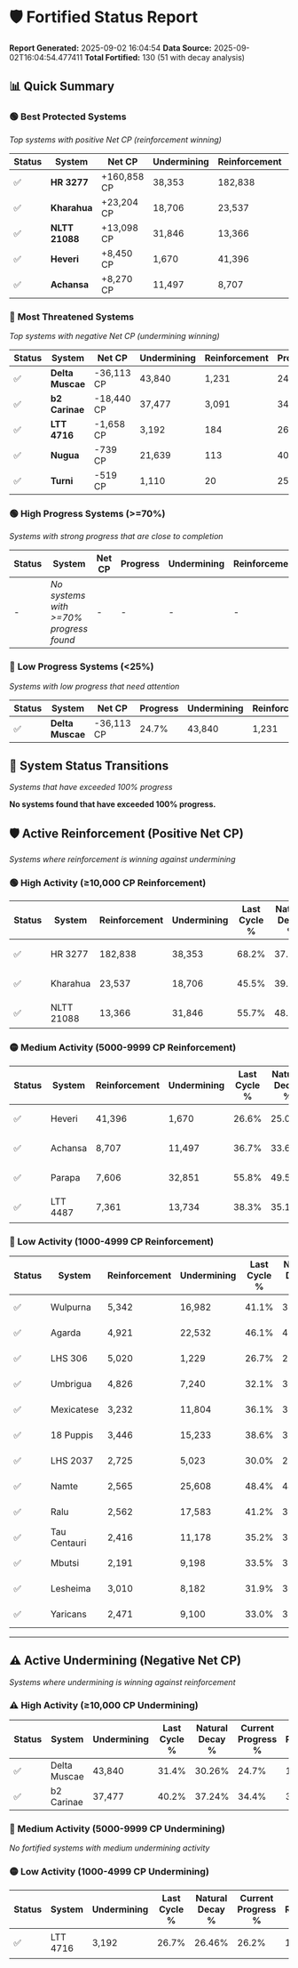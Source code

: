 # 🛡️ Fortified Status Report

**Report Generated:** 2025-09-02 16:04:54
**Data Source:** 2025-09-02T16:04:54.477411
**Total Fortified:** 130 (51 with decay analysis)

## 📊 Quick Summary

### 🟢 **Best Protected Systems**
*Top systems with positive Net CP (reinforcement winning)*

| Status | System | Net CP | Undermining | Reinforcement | Progress |
|--------|--------|--------|-------------|---------------|----------|
| ✅ | **HR 3277** | +160,858 CP | 38,353 | 182,838 | 62.3% |
| ✅ | **Kharahua** | +23,204 CP | 18,706 | 23,537 | 42.6% |
| ✅ | **NLTT 21088** | +13,098 CP | 31,846 | 13,366 | 50.8% |
| ✅ | **Heveri** | +8,450 CP | 1,670 | 41,396 | 26.3% |
| ✅ | **Achansa** | +8,270 CP | 11,497 | 8,707 | 34.9% |

### 🔴 **Most Threatened Systems**
*Top systems with negative Net CP (undermining winning)*

| Status | System | Net CP | Undermining | Reinforcement | Progress |
|--------|--------|--------|-------------|---------------|----------|
| ✅ | **Delta Muscae** | -36,113 CP | 43,840 | 1,231 | 24.7% |
| ✅ | **b2 Carinae** | -18,440 CP | 37,477 | 3,091 | 34.4% |
| ✅ | **LTT 4716** | -1,658 CP | 3,192 | 184 | 26.2% |
| ✅ | **Nugua** | -739 CP | 21,639 | 113 | 40.7% |
| ✅ | **Turni** | -519 CP | 1,110 | 20 | 25.8% |

### 🟢 **High Progress Systems (>=70%)**
*Systems with strong progress that are close to completion*

| Status | System | Net CP | Progress | Undermining | Reinforcement |
|--------|--------|--------|----------|-------------|---------------|
| - | *No systems with >=70% progress found* | - | - | - | - |

### 🔴 **Low Progress Systems (<25%)**
*Systems with low progress that need attention*

| Status | System | Net CP | Progress | Undermining | Reinforcement |
|--------|--------|--------|----------|-------------|---------------|
| ✅ | **Delta Muscae** | -36,113 CP | 24.7% | 43,840 | 1,231 |
## 🔄 System Status Transitions
*Systems that have exceeded 100% progress*

**No systems found that have exceeded 100% progress.**

## 🛡️ Active Reinforcement (Positive Net CP)
*Systems where reinforcement is winning against undermining*

### 🟢 High Activity (≥10,000 CP Reinforcement)

| Status | System | Reinforcement | Undermining | Last Cycle % | Natural Decay % | Current Progress % | Current CP | Net CP | Activity |
|--------|--------|---------------|-------------|--------------|-----------------|-------------------|------------|--------|----------|
| ✅ | HR 3277 | 182,838 | 38,353 | 68.2% | 37.55% | 62.3% | 404,950 | +160,858 | 🟢 High Reinforcement |
| ✅ | Kharahua | 23,537 | 18,706 | 45.5% | 39.03% | 42.6% | 276,900 | +23,204 | 🟢 High Reinforcement |
| ✅ | NLTT 21088 | 13,366 | 31,846 | 55.7% | 48.78% | 50.8% | 330,200 | +13,098 | 🟢 High Reinforcement |

### 🟡 Medium Activity (5000-9999 CP Reinforcement)

| Status | System | Reinforcement | Undermining | Last Cycle % | Natural Decay % | Current Progress % | Current CP | Net CP | Activity |
|--------|--------|---------------|-------------|--------------|-----------------|-------------------|------------|--------|----------|
| ✅ | Heveri | 41,396 | 1,670 | 26.6% | 25.00% | 26.3% | 170,950 | +8,450 | 🟡 Medium Reinforcement |
| ✅ | Achansa | 8,707 | 11,497 | 36.7% | 33.63% | 34.9% | 226,849 | +8,270 | 🟡 Medium Reinforcement |
| ✅ | Parapa | 7,606 | 32,851 | 55.8% | 49.56% | 50.7% | 329,550 | +7,387 | 🟡 Medium Reinforcement |
| ✅ | LTT 4487 | 7,361 | 13,734 | 38.3% | 35.16% | 36.2% | 235,300 | +6,761 | 🟡 Medium Reinforcement |

### 🔴 Low Activity (1000-4999 CP Reinforcement)

| Status | System | Reinforcement | Undermining | Last Cycle % | Natural Decay % | Current Progress % | Current CP | Net CP | Activity |
|--------|--------|---------------|-------------|--------------|-----------------|-------------------|------------|--------|----------|
| ✅ | Wulpurna | 5,342 | 16,982 | 41.1% | 37.73% | 38.5% | 250,250 | +4,979 | 🔵 Low Reinforcement |
| ✅ | Agarda | 4,921 | 22,532 | 46.1% | 41.89% | 42.6% | 276,900 | +4,630 | 🔵 Low Reinforcement |
| ✅ | LHS 306 | 5,020 | 1,229 | 26.7% | 25.84% | 26.5% | 172,250 | +4,305 | 🔵 Low Reinforcement |
| ✅ | Umbrigua | 4,826 | 7,240 | 32.1% | 30.35% | 31.0% | 201,500 | +4,212 | 🔵 Low Reinforcement |
| ✅ | Mexicatese | 3,232 | 11,804 | 36.1% | 33.87% | 34.3% | 222,949 | +2,812 | 🔵 Low Reinforcement |
| ✅ | 18 Puppis | 3,446 | 15,233 | 38.6% | 35.93% | 36.3% | 235,950 | +2,392 | 🔵 Low Reinforcement |
| ✅ | LHS 2037 | 2,725 | 5,023 | 30.0% | 28.85% | 29.2% | 189,800 | +2,291 | 🔵 Low Reinforcement |
| ✅ | Namte | 2,565 | 25,608 | 48.4% | 44.15% | 44.5% | 289,250 | +2,263 | 🔵 Low Reinforcement |
| ✅ | Ralu | 2,562 | 17,583 | 41.2% | 38.16% | 38.5% | 250,250 | +2,180 | 🔵 Low Reinforcement |
| ✅ | Tau Centauri | 2,416 | 11,178 | 35.2% | 33.23% | 33.5% | 217,750 | +1,759 | 🔵 Low Reinforcement |
| ✅ | Mbutsi | 2,191 | 9,198 | 33.5% | 31.85% | 32.1% | 208,650 | +1,643 | 🔵 Low Reinforcement |
| ✅ | Lesheima | 3,010 | 8,182 | 31.9% | 30.37% | 30.6% | 198,900 | +1,481 | 🔵 Low Reinforcement |
| ✅ | Yaricans | 2,471 | 9,100 | 33.0% | 31.39% | 31.6% | 205,400 | +1,395 | 🔵 Low Reinforcement |


---

## ⚠️ Active Undermining (Negative Net CP)
*Systems where undermining is winning against reinforcement*

### ⚠️ High Activity (≥10,000 CP Undermining)

| Status | System | Undermining | Last Cycle % | Natural Decay % | Current Progress % | Reinforcement | Current CP | Net CP | Activity |
|--------|--------|-------------|--------------|-----------------|-------------------|---------------|------------|--------|----------|
| ✅ | Delta Muscae | 43,840 | 31.4% | 30.26% | 24.7% | 1,231 | 160,550 | -36,113 | ⚠️ High Undermining |
| ✅ | b2 Carinae | 37,477 | 40.2% | 37.24% | 34.4% | 3,091 | 223,599 | -18,440 | ⚠️ High Undermining |

### 🔶 Medium Activity (5000-9999 CP Undermining)

*No fortified systems with medium undermining activity*

### 🟡 Low Activity (1000-4999 CP Undermining)

| Status | System | Undermining | Last Cycle % | Natural Decay % | Current Progress % | Reinforcement | Current CP | Net CP | Activity |
|--------|--------|-------------|--------------|-----------------|-------------------|---------------|------------|--------|----------|
| ✅ | LTT 4716 | 3,192 | 26.7% | 26.46% | 26.2% | 184 | 170,300 | -1,658 | 🟡 Low Undermining |

